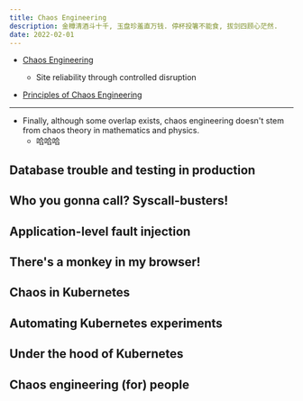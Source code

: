 ```yaml
---
title: Chaos Engineering
description: 金樽清酒斗十千, 玉盘珍羞直万钱. 停杯投箸不能食, 拔剑四顾心茫然.
date: 2022-02-01
---
```


* [Chaos Engineering](https://www.manning.com/books/chaos-engineering)
  - Site reliability through controlled disruption

* [Principles of Chaos Engineering](https://principlesofchaos.org)

---

* Finally, although some overlap exists,
  chaos engineering doesn't stem from
  chaos theory in mathematics and physics.
  - 哈哈哈

## Database trouble and testing in production

## Who you gonna call? Syscall-busters!

## Application-level fault injection

## There's a monkey in my browser!

## Chaos in Kubernetes

## Automating Kubernetes experiments

## Under the hood of Kubernetes

## Chaos engineering (for) people

